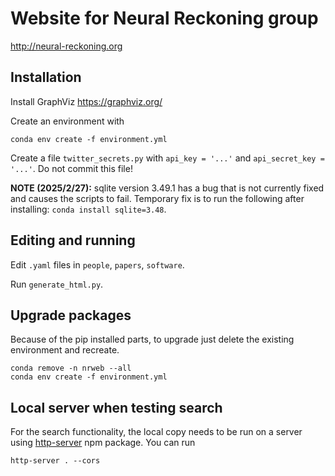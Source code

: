 # Website for Neural Reckoning group

http://neural-reckoning.org

## Installation

Install GraphViz https://graphviz.org/

Create an environment with

    conda env create -f environment.yml

Create a file ``twitter_secrets.py`` with ``api_key = '...'`` and ``api_secret_key = '...'``. Do not commit this file!

**NOTE (2025/2/27):** sqlite version 3.49.1 has a bug that is not currently fixed and causes the scripts to fail. Temporary fix is to run the following after installing: ``conda install sqlite=3.48``.

## Editing and running

Edit ``.yaml`` files in ``people``, ``papers``, ``software``.

Run ``generate_html.py``.

## Upgrade packages

Because of the pip installed parts, to upgrade just delete the existing environment and recreate.

    conda remove -n nrweb --all
    conda env create -f environment.yml

## Local server when testing search

For the search functionality, the local copy needs to be run on a server using [http-server](https://www.npmjs.com/package/http-server) npm package. You can run

    http-server . --cors
